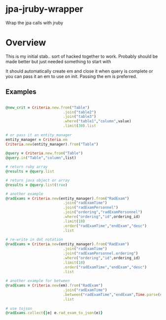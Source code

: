jpa-jruby-wrapper
=================

Wrap the jpa calls with jruby

# Overview

This is my initial stab.. sort of hacked together to work.  Probably should be made better but just needed something to start with

It should automatically create em and close it when query is complete or you can pass it an em to use on init. Passing the em is preferred. 

## Examples
```ruby

@new_crit = Criteria.new.from("Table")
                          .join("table2")
                          .join("table3")
                          .where("table1","column",value)
                          .limit(30).list
                          
# or pass it an entity_manager
entity_manager = Criteria.em
Criteria.new(entity_manager).from("Table")
                          
@query = Criteria.new.from("Table")
@query.in("Table","column",list)

# return ruby array
@results = @query.list

# return java object or array
@results = @query.list(true)

# another example
@radExams = Criteria.new(entity_manager).from("RadExam")
                          .join("radExamTime")
                          .join("radExamPersonnel")
                          .join("ordering","radExamPersonnel")
                          .where("ordering","id",ordering_id)
                          .limit(10)
                          .order("radExamTime","endExam","desc")
                          .list
                          
# re-write in dot notation
@radExams = Criteria.new(entity_manager).from("RadExam")
                          .join("radExamTime")
                          .join("radExamPersonnel.ordering")
                          .where("ordering","id",ordering_id)
                          .limit(10)
                          .order("radExamTime","endExam","desc")
                          .list
                          
# another example for between
@radExams = Criteria.new(em).from("RadExam")
                          .join("radExamTime")
                          .between("radExamTime","endExam",Time.parse(startTime),Time.parse(endTime))
                          .list
                          
# use tojson
@radExams.collect{|e| e.rad_exam_to_json(e)}
```
